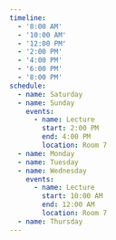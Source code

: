 ```yaml
---
timeline:
  - '8:00 AM'
  - '10:00 AM'
  - '12:00 PM'
  - '2:00 PM'
  - '4:00 PM'
  - '6:00 PM'
  - '8:00 PM'
schedule:
  - name: Saturday
  - name: Sunday
    events:
      - name: Lecture
        start: 2:00 PM
        end: 4:00 PM
        location: Room 7
  - name: Monday
  - name: Tuesday
  - name: Wednesday
    events:
      - name: Lecture
        start: 10:00 AM
        end: 12:00 AM
        location: Room 7
  - name: Thursday
---
```

